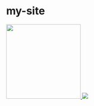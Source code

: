 # my-site

<a href="https://nodejs.org/en/">
  <img src="https://user-images.githubusercontent.com/91525166/202927069-51d3061a-e618-499f-a653-8ee3a90af5ff.png" width='200'>
</a>

<a href="https://expressjs.com/">
  <img src="https://user-images.githubusercontent.com/91525166/202928172-213fcd1d-519f-4c92-a154-cbdea73d8a48.png">
</a>
